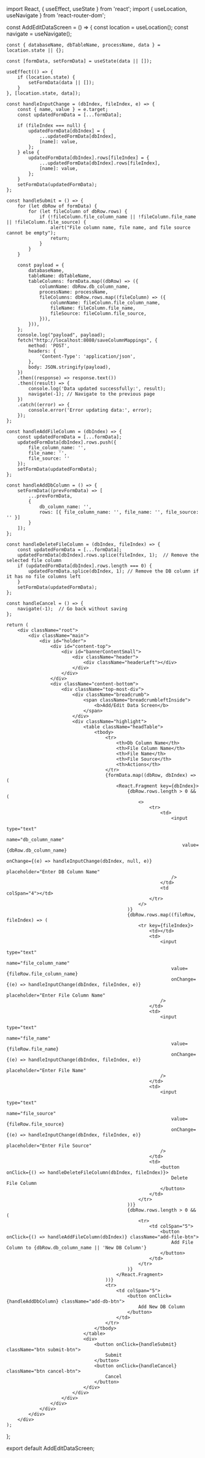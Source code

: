 import React, { useEffect, useState } from 'react';
import { useLocation, useNavigate } from 'react-router-dom';

const AddEditDataScreen = () => {
    const location = useLocation();
    const navigate = useNavigate();

    const { databaseName, dbTableName, processName, data } = location.state || {};

    const [formData, setFormData] = useState(data || []);

    useEffect(() => {
        if (location.state) {
            setFormData(data || []);
        }
    }, [location.state, data]);

    const handleInputChange = (dbIndex, fileIndex, e) => {
        const { name, value } = e.target;
        const updatedFormData = [...formData];
        
        if (fileIndex === null) {
            updatedFormData[dbIndex] = {
                ...updatedFormData[dbIndex],
                [name]: value,
            };
        } else {
            updatedFormData[dbIndex].rows[fileIndex] = {
                ...updatedFormData[dbIndex].rows[fileIndex],
                [name]: value,
            };
        }
        setFormData(updatedFormData);
    };

    const handleSubmit = () => {
        for (let dbRow of formData) {
            for (let fileColumn of dbRow.rows) {
                if (!fileColumn.file_column_name || !fileColumn.file_name || !fileColumn.file_source) {
                    alert("File column name, file name, and file source cannot be empty");
                    return;
                }
            }
        }

        const payload = {
            databaseName,
            tableName: dbTableName,
            tableColumns: formData.map((dbRow) => ({
                columnName: dbRow.db_column_name,
                processName: processName,
                fileColumns: dbRow.rows.map((fileColumn) => ({
                    columnName: fileColumn.file_column_name,
                    fileName: fileColumn.file_name,
                    fileSource: fileColumn.file_source,
                })),
            })),
        };
        console.log("payload", payload);
        fetch("http://localhost:8080/saveColumnMappings", {
            method: 'POST',
            headers: {
                'Content-Type': 'application/json',
            },
            body: JSON.stringify(payload),
        })
        .then((response) => response.text())
        .then((result) => {
            console.log('Data updated successfully:', result);
            navigate(-1); // Navigate to the previous page
        })
        .catch((error) => {
            console.error('Error updating data:', error);
        });
    };

    const handleAddFileColumn = (dbIndex) => {
        const updatedFormData = [...formData];
        updatedFormData[dbIndex].rows.push({
            file_column_name: '',
            file_name: '',
            file_source: ''
        });
        setFormData(updatedFormData);
    };

    const handleAddDbColumn = () => {
        setFormData((prevFormData) => [
            ...prevFormData,
            {
                db_column_name: '',
                rows: [{ file_column_name: '', file_name: '', file_source: '' }]
            }
        ]);
    };

    const handleDeleteFileColumn = (dbIndex, fileIndex) => {
        const updatedFormData = [...formData];
        updatedFormData[dbIndex].rows.splice(fileIndex, 1);  // Remove the selected file column
        if (updatedFormData[dbIndex].rows.length === 0) {
            updatedFormData.splice(dbIndex, 1); // Remove the DB column if it has no file columns left
        }
        setFormData(updatedFormData);
    };

    const handleCancel = () => {
        navigate(-1);  // Go back without saving
    };

    return (
        <div className="root">
            <div className="main">
                <div id="holder">
                    <div id="content-top">
                        <div id="bannerContentSmall">
                            <div className="header">
                                <div className="headerLeft"></div>
                            </div>
                        </div>
                    </div>
                    <div className="content-bottom">
                        <div className="top-most-div">
                            <div className="breadcrumb">
                                <span className="breadcrumbleftInside">
                                    <b>Add/Edit Data Screen</b>
                                </span>
                            </div>
                            <div className="highlight">
                                <table className="headTable">
                                    <tbody>
                                        <tr>
                                            <th>Db Column Name</th>
                                            <th>File Column Name</th>
                                            <th>File Name</th>
                                            <th>File Source</th>
                                            <th>Actions</th>
                                        </tr>
                                        {formData.map((dbRow, dbIndex) => (
                                            <React.Fragment key={dbIndex}>
                                                {dbRow.rows.length > 0 && (
                                                    <>
                                                        <tr>
                                                            <td>
                                                                <input
                                                                    type="text"
                                                                    name="db_column_name"
                                                                    value={dbRow.db_column_name}
                                                                    onChange={(e) => handleInputChange(dbIndex, null, e)}
                                                                    placeholder="Enter DB Column Name"
                                                                />
                                                            </td>
                                                            <td colSpan="4"></td>
                                                        </tr>
                                                    </>
                                                )}
                                                {dbRow.rows.map((fileRow, fileIndex) => (
                                                    <tr key={fileIndex}>
                                                        <td></td>
                                                        <td>
                                                            <input
                                                                type="text"
                                                                name="file_column_name"
                                                                value={fileRow.file_column_name}
                                                                onChange={(e) => handleInputChange(dbIndex, fileIndex, e)}
                                                                placeholder="Enter File Column Name"
                                                            />
                                                        </td>
                                                        <td>
                                                            <input
                                                                type="text"
                                                                name="file_name"
                                                                value={fileRow.file_name}
                                                                onChange={(e) => handleInputChange(dbIndex, fileIndex, e)}
                                                                placeholder="Enter File Name"
                                                            />
                                                        </td>
                                                        <td>
                                                            <input
                                                                type="text"
                                                                name="file_source"
                                                                value={fileRow.file_source}
                                                                onChange={(e) => handleInputChange(dbIndex, fileIndex, e)}
                                                                placeholder="Enter File Source"
                                                            />
                                                        </td>
                                                        <td>
                                                            <button onClick={() => handleDeleteFileColumn(dbIndex, fileIndex)}>
                                                                Delete File Column
                                                            </button>
                                                        </td>
                                                    </tr>
                                                ))}
                                                {dbRow.rows.length > 0 && (
                                                    <tr>
                                                        <td colSpan="5">
                                                            <button onClick={() => handleAddFileColumn(dbIndex)} className="add-file-btn">
                                                                Add File Column to {dbRow.db_column_name || 'New DB Column'}
                                                            </button>
                                                        </td>
                                                    </tr>
                                                )}
                                            </React.Fragment>
                                        ))}
                                        <tr>
                                            <td colSpan="5">
                                                <button onClick={handleAddDbColumn} className="add-db-btn">
                                                    Add New DB Column
                                                </button>
                                            </td>
                                        </tr>
                                    </tbody>
                                </table>
                                <div>
                                    <button onClick={handleSubmit} className="btn submit-btn">
                                        Submit
                                    </button>
                                    <button onClick={handleCancel} className="btn cancel-btn">
                                        Cancel
                                    </button>
                                </div>
                            </div>
                        </div>
                    </div>
                </div>
            </div>
        </div>
    );
};

export default AddEditDataScreen;
